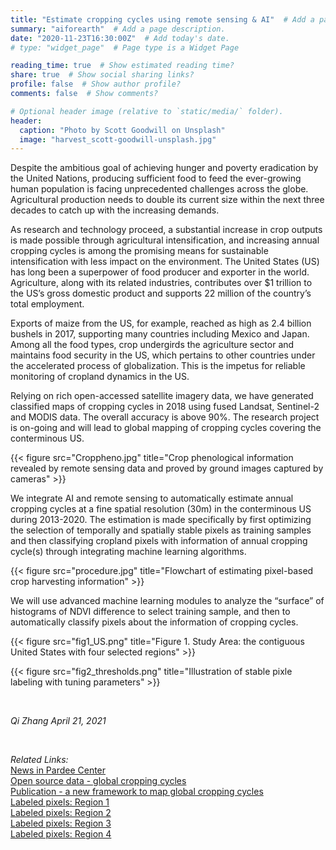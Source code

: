 ```yaml
---
title: "Estimate cropping cycles using remote sensing & AI"  # Add a page title.
summary: "aiforearth"  # Add a page description.
date: "2020-11-23T16:30:00Z"  # Add today's date.
# type: "widget_page"  # Page type is a Widget Page

reading_time: true  # Show estimated reading time?
share: true  # Show social sharing links?
profile: false  # Show author profile?
comments: false  # Show comments?

# Optional header image (relative to `static/media/` folder).
header:
  caption: "Photo by Scott Goodwill on Unsplash"
  image: "harvest_scott-goodwill-unsplash.jpg"
---
```


Despite the ambitious goal of achieving hunger and poverty eradication by the United Nations, producing sufficient food to feed the ever-growing human population is facing unprecedented challenges across the globe. Agricultural production needs to double its current size within the next three decades to catch up with the increasing demands. 

As research and technology proceed, a substantial increase in crop outputs is made possible through agricultural intensification, and increasing annual cropping cycles is among the promising means for sustainable intensification with less impact on the environment. The United States (US) has long been a superpower of food producer and exporter in the world. Agriculture, along with its related industries, contributes over $1 trillion to the US’s gross domestic product and supports 22 million of the country’s total employment. 

Exports of maize from the US, for example, reached as high as 2.4 billion bushels in 2017, supporting many countries including Mexico and Japan. Among all the food types, crop undergirds the agriculture sector and maintains food security in the US, which pertains to other countries under the accelerated process of globalization. This is the impetus for reliable monitoring of cropland dynamics in the US. 

Relying on rich open-accessed satellite imagery data, we have generated classified maps of cropping cycles in 2018 using fused Landsat, Sentinel-2 and MODIS data. The overall accuracy is above 90%. The research project is on-going and will lead to global mapping of cropping cycles covering the conterminous US. 

{{< figure src="Croppheno.jpg" title="Crop phenological information revealed by remote sensing data and proved by ground images captured by cameras" >}}

We integrate AI and remote sensing to automatically estimate annual cropping cycles at a fine spatial resolution (30m) in the conterminous US during 2013-2020. The estimation is made specifically by first optimizing the selection of temporally and spatially stable pixels as training samples and then classifying cropland pixels with information of annual cropping cycle(s) through integrating machine learning algorithms. 

{{< figure src="procedure.jpg" title="Flowchart of estimating pixel-based crop harvesting information" >}}

We will use advanced machine learning modules to analyze the “surface” of histograms of NDVI difference to select training sample, and then to automatically classify pixels about the information of cropping cycles. 

{{< figure src="fig1_US.png" title="Figure 1. Study Area: the contiguous United States with four selected regions" >}}

{{< figure src="fig2_thresholds.png" title="Illustration of stable pixle labeling with tuning parameters" >}}


 <br>
 
_Qi Zhang_
_April 21, 2021_
 
 <br>

*Related Links:* <br>
[News in Pardee Center](https://www.bu.edu/pardee/2020/05/27/postdoc-qi-zhang-awarded-microsoft-ai-for-earth-grant/) <br>
[Open source data - global cropping cycles](https://dataverse.harvard.edu/dataset.xhtml?persistentId=doi:10.7910/DVN/86M4PO) <br>
[Publication - a new framework to map global cropping cycles](https://www.sciencedirect.com/science/article/abs/pii/S0034425720304685) <br>
[Labeled pixels: Region 1](https://drive.google.com/file/d/1iXzZc92ncc7Nd3b0y2glM3F_5f7magZs/view?usp=sharing) <br>
[Labeled pixels: Region 2](https://drive.google.com/file/d/13XbnfwPe73aCO-8uxGLX3cWT7oqWwvcS/view?usp=sharing) <br>
[Labeled pixels: Region 3](https://drive.google.com/file/d/1vvKCmwZrydTEyijUgNBtkn4GVr89Y7Dm/view?usp=sharing) <br>
[Labeled pixels: Region 4](https://drive.google.com/file/d/19rTXU52M4VMmJ807S-ZEcZLko_sG71LL/view?usp=sharing) <br>
 <br>

